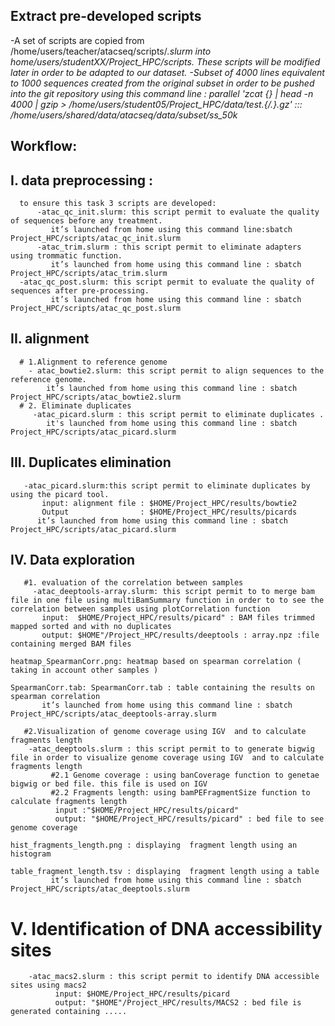 ## Extract pre-developed scripts
-A set of scripts are copied from /home/users/teacher/atacseq/scripts/*.slurm  into home/users/studentXX/Project_HPC/scripts.
These scripts will be modified later in order to be adapted to our dataset.
-Subset of 4000 lines equivalent to 1000 sequences created from the original subset in order to be pushed into the git repository 
  using this command line : 
 parallel 'zcat {} | head -n 4000 | gzip > /home/users/student05/Project_HPC/data/test.{/.}.gz' ::: /home/users/shared/data/atacseq/data/subset/ss_50k*
   
 ## Workflow:
## I. data preprocessing :
      to ensure this task 3 scripts are developed:
          -atac_qc_init.slurm: this script permit to evaluate the quality of sequences before any treatment. 
             it’s launched from home using this command line:sbatch Project_HPC/scripts/atac_qc_init.slurm
          -atac_trim.slurm : this script permit to eliminate adapters using trommatic function. 
             it’s launched from home using this command line : sbatch Project_HPC/scripts/atac_trim.slurm
  	  -atac_qc_post.slurm: this script permit to evaluate the quality of sequences after pre-processing. 
             it’s launched from home using this command line : sbatch Project_HPC/scripts/atac_qc_post.slurm
## II. alignment
      # 1.Alignment to reference genome        
        - atac_bowtie2.slurm: this script permit to align sequences to the reference genome.
            it’s launched from home using this command line : sbatch Project_HPC/scripts/atac_bowtie2.slurm
      # 2. Eliminate duplicates
         -atac_picard.slurm : this script permit to eliminate duplicates . 
            it's launched from home using this command line : sbatch Project_HPC/scripts/atac_picard.slurm

## III. Duplicates elimination
       -atac_picard.slurm:this script permit to eliminate duplicates by using the picard tool.
           input: alignment file : $HOME/Project_HPC/results/bowtie2
           Output                : $HOME/Project_HPC/results/picards
          it’s launched from home using this command line : sbatch Project_HPC/scripts/atac_picard.slurm

## IV. Data exploration
       #1. evaluation of the correlation between samples
         -atac_deeptools-array.slurm: this script permit to to merge bam file in one file using multiBamSummary function in order to to see the correlation between samples using plotCorrelation function
           input:  $HOME/Project_HPC/results/picard" : BAM files trimmed mapped sorted and with no duplicates
           output: $HOME"/Project_HPC/results/deeptools : array.npz :file containing merged BAM files
                                                          heatmap_SpearmanCorr.png: heatmap based on spearman correlation ( taking in account other samples )
                                                          SpearmanCorr.tab: SpearmanCorr.tab : table containing the results on spearman correlation
           it’s launched from home using this command line : sbatch Project_HPC/scripts/atac_deeptools-array.slurm
       
       #2.Visualization of genome coverage using IGV  and to calculate fragments length   
        -atac_deeptools.slurm : this script permit to to generate bigwig file in order to visualize genome coverage using IGV  and to calculate fragments length
             #2.1 Genome coverage : using banCoverage function to genetae bigwig or bed file. this file is used on IGV                  
             #2.2 Fragments length: using bamPEFragmentSize function to calculate fragments length
              input :"$HOME/Project_HPC/results/picard"
              output: "$HOME/Project_HPC/results/picard" : bed file to see genome coverage
                                                        hist_fragments_length.png : displaying  fragment length using an histogram
                                                        table_fragment_length.tsv : displaying  fragment length using a table
             it’s launched from home using this command line : sbatch Project_HPC/scripts/atac_deeptools.slurm
           

# V. Identification of DNA accessibility sites
        -atac_macs2.slurm : this script permit to identify DNA accessible sites using macs2
              input: $HOME/Project_HPC/results/picard
              output: "$HOME"/Project_HPC/results/MACS2 : bed file is generated containing .....
